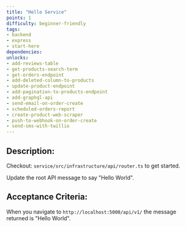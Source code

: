 ```yaml
---
title: "Hello Service"
points: 1
difficulty: beginner-friendly
tags: 
- backend
- express
- start-here
dependencies:
unlocks:
- add-reviews-table
- get-products-search-term
- get-orders-endpoint
- add-deleted-column-to-products
- update-product-endpoint
- add-pagination-to-products-endpoint
- add-graphql-api
- send-email-on-order-create
- scheduled-orders-report
- create-product-web-scraper
- push-to-webhook-on-order-create
- send-sms-with-twillio
---
```


## Description:

Checkout: `service/src/infrastructure/api/router.ts` to get started.

Update the root API message to say "Hello World".

## Acceptance Criteria:

When you navigate to `http://localhost:5000/api/v1/` the message returned is "Hello World".

